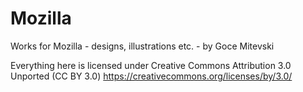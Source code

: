 Mozilla
=======

Works for Mozilla - designs, illustrations etc. - by Goce Mitevski

Everything here is licensed under Creative Commons Attribution 3.0 Unported (CC BY 3.0)
https://creativecommons.org/licenses/by/3.0/
